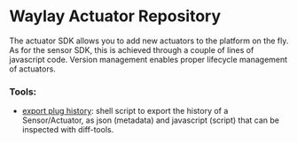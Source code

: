 # Waylay Actuator Repository

The actuator SDK allows you to add new actuators to the platform on the fly. As for the sensor SDK, this is achieved through a couple of lines of javascript code. Version management enables proper lifecycle management of actuators.


### Tools:
* [export plug history](https://gist.github.com/plankthom/585efe6958f67519f0a5909ebd4f8831): shell script to export the history of a Sensor/Actuator, as json (metadata) and javascript (script) that can be inspected with diff-tools.
